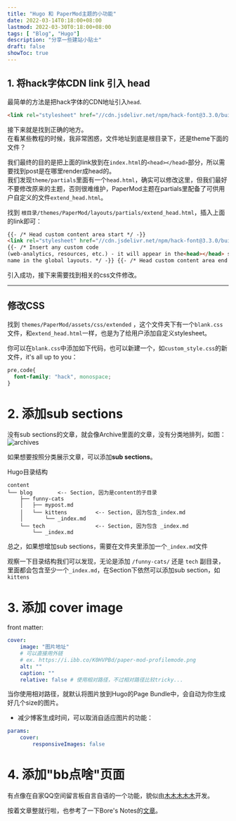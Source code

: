 ```yaml
---
title: "Hugo 和 PaperMod主题的小功能"
date: 2022-03-14T0:18:00+08:00
lastmod: 2022-03-30T0:18:00+08:00
tags: [ "Blog", "Hugo"] 
description: "分享一些建站小贴士"
draft: false
showToc: true
---
```

## 1. 将hack字体CDN link 引入 head
最简单的方法是把hack字体的CDN地址引入`head`.
```html
<link rel="stylesheet" href="//cdn.jsdelivr.net/npm/hack-font@3.3.0/build/web/hack.css">
```

接下来就是找到正确的地方。  
在看某些教程的时候，我非常困惑，文件地址到底是根目录下，还是theme下面的文件？

我们最终的目的是把上面的link放到在`index.html`的`<head></head>`部分，所以需要找到post是在哪里render成head的。  
我们发现`theme/partials`里面有一个`head.html`，确实可以修改这里，但我们最好不要修改原来的主题，否则很难维护，PaperMod主题在partials里配备了可供用户自定义的文件`extend_head.html`。
  
找到 `根目录/themes/PaperMod/layouts/partials/extend_head.html`，插入上面的link即可：
```html
{{- /* Head custom content area start */ -}} 
<link rel="stylesheet" href="//cdn.jsdelivr.net/npm/hack-font@3.3.0/build/web/hack.css">
{{- /* Insert any custom code
(web-analytics, resources, etc.) - it will appear in the<head></head> section of every page. */ -}} {{- /* Can be overwritten by partial with the same
name in the global layouts. */ -}} {{- /* Head custom content area end */ -}}
```
引入成功，接下来需要找到相关的css文件修改。 

---
## 修改CSS
找到 `themes/PaperMod/assets/css/extended` ，这个文件夹下有一个`blank.css`文件，和`extend_head.html`一样，也是为了给用户添加自定义stylesheet。  

你可以在`blank.css`中添加如下代码，也可以新建一个，如`custom_style.css`的新文件，it's all up to you：
```css
pre,code{
  font-family: "hack", monospace;
}
```


# 2. 添加sub sections
没有sub sections的文章，就会像Archive里面的文章，没有分类地排列，如图：
![archives](https://i.bmp.ovh/imgs/2022/03/30/a287f5ea63186c1c.png#center)

如果想要按照分类展示文章，可以添加**sub sections**。  

Hugo目录结构
```
content
└── blog        <-- Section, 因为是content的子目录
    ├── funny-cats
    │   ├── mypost.md
    │   └── kittens         <-- Section, 因为包含_index.md
    │       └── _index.md
    └── tech                <-- Section, 因为包含 _index.md
        └── _index.md
```
总之，如果想增加sub sections，需要在文件夹里添加一个`_index.md`文件

观察一下目录结构我们可以发现，无论是添加 `/funny-cats/` 还是 `tech` 副目录，里面都会包含至少一个`_index.md`，在Section下依然可以添加sub section，如`kittens`

# 3. 添加 cover image
front matter:
```yaml
cover:
    image: "图片地址"
    # 可以直接用外链
    # ex. https://i.ibb.co/K0HVPBd/paper-mod-profilemode.png
    alt: ""
    caption: ""
    relative: false # 使用相对路径，不过相对路径比较tricky...
```
当你使用相对路径，就默认将图片放到Hugo的Page Bundle中，会自动为你生成好几个size的图片。

- 减少博客生成时间，可以取消自适应图片的功能：
```yaml
params:
    cover:
        responsiveImages: false
```

# 4. 添加"bb点啥"页面
有点像在自家QQ空间留言板自言自语的一个功能，貌似由[木木木木木](https://immmmm.com/bb-by-wechat-pro/#:~:text=%E5%8E%9F%E6%98%AF%E5%8F%91%E5%88%B0LeanCloud,%E5%93%94%E5%88%97%E8%A1%A8%E3%80%81%E5%93%94%E5%93%94%E6%90%9C%E7%B4%A2%EF%BC%81)开发。  

按着文章整就行啦，也参考了一下Bore's Notes的[文章](https://bore.vip/archives/6c31209c/)。